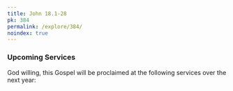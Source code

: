 ```yaml
---
title: John 18.1-28
pk: 384
permalink: /explore/384/
noindex: true
---
```


### Upcoming Services

God willing, this Gospel will be proclaimed at the following services over the next year:


